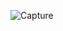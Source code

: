 ![Capture](https://user-images.githubusercontent.com/84277750/118449200-872a7b00-b710-11eb-84aa-b4afe0117db9.PNG)
